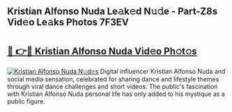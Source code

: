 ## Kristian Alfonso Nuda Le𝚊k𝚎d N𝚞𝚍e - Part-Z8s Vid𝚎o Le𝚊ks Photos 7F3EV

# <h2><a href="http://fbdfy8.evod.top/?m=Kristian+Alfonso+Nuda">🔗 👉🔴 Kristian Alfonso Nuda Vid𝚎o Ph𝚘t𝚘s</a></h2>

[![Kristian Alfonso Nuda N𝚞d𝚎s](https://i.imgur.com/8V9OHl7.gif)](http://fbdfy8.evod.top/?m=Kristian+Alfonso+Nuda)
Digital influencer Kristian Alfonso Nuda and social media sensation, celebrated for sharing dance and lifestyle themes through viral dance challenges and short videos. The public's fascination with Kristian Alfonso Nuda personal life has only added to his mystique as a public figure. 

